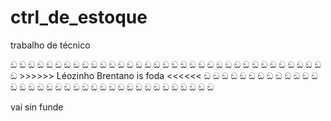 # ctrl_de_estoque
trabalho de técnico


 ඞ ඞ ඞ ඞ ඞ ඞ ඞ ඞ ඞ ඞ ඞ ඞ ඞ ඞ ඞ ඞ ඞ ඞ ඞ ඞ ඞ ඞ ඞ ඞ ඞ ඞ ඞ ඞ ඞ ඞ ඞ ඞ ඞ
 ඞ                                                                                 ඞ
 ඞ                   >>>>>> Léozinho Brentano is foda <<<<<<                       ඞ
 ඞ                                                                                 ඞ
 ඞ ඞ ඞ ඞ ඞ ඞ ඞ ඞ ඞ ඞ ඞ ඞ ඞ ඞ ඞ ඞ ඞ ඞ ඞ ඞ ඞ ඞ ඞ ඞ ඞ ඞ ඞ ඞ ඞ ඞ ඞ ඞ ඞ


vai sin funde

